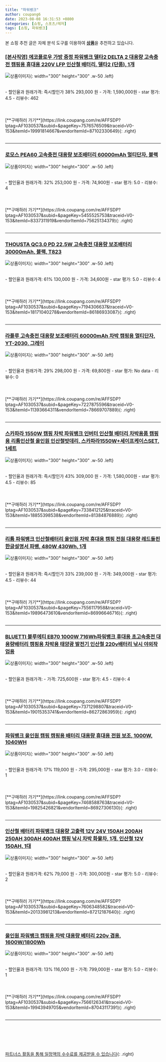 ```yaml
---
title: "파워뱅크"
author: coupang6
date: 2023-08-08 16:31:53 +0800
categories: [쇼핑, 스포츠/레저]
tags: [쇼핑, 파워뱅크]
---
```


본 쇼핑 추천 글은 자체 분석 도구를 이용하여 [**상품**](https://link.coupang.com/a/bao1ui)을 추천하고 있습니다.

### [[본사직영] 에코플로우 가방 증정 파워뱅크 델타2 DELTA 2 대용량 고속충전 캠핑용 휴대용 220V LFP 인산철 배터리, 델타2 (단품), 1개](https://link.coupang.com/re/AFFSDP?lptag=AF1030537&subid=&pageKey=7576576509&traceid=V0-153&itemId=19991814667&vendorItemId=87102330649)

![상품이미지](https://thumbnail9.coupangcdn.com/thumbnails/remote/230x230ex/image/vendor_inventory/a099/48247c7b37c4ce8cbee704d4258e385b9331efb4cca46743335af26367da.jpg){: width="300" height="300" .w-50 .left}


<br>
- 할인율과 원래가격: 즉시할인가 38%  293,000   원
- 가격: 1,590,000원
- star 평가: 4.5
- 리뷰수: 462
<br>
<br>
<br>
<br>
[**구매하러 가기**](https://link.coupang.com/re/AFFSDP?lptag=AF1030537&subid=&pageKey=7576576509&traceid=V0-153&itemId=19991814667&vendorItemId=87102330649){: .right}
<br>
<br>

---

### [로모스 PEA60 고속충전 대용량 보조배터리 60000mAh 멀티단자, 블랙](https://link.coupang.com/re/AFFSDP?lptag=AF1030537&subid=&pageKey=5455525753&traceid=V0-153&itemId=8337311919&vendorItemId=75625134379)

![상품이미지](https://thumbnail10.coupangcdn.com/thumbnails/remote/230x230ex/image/retail/images/7959239899279278-501bee81-fa6c-4e29-8a4d-b5be69c00a21.png){: width="300" height="300" .w-50 .left}


<br>
- 할인율과 원래가격: 32%  253,000   원
- 가격: 74,900원
- star 평가: 5.0
- 리뷰수: 4
<br>
<br>
<br>
<br>
[**구매하러 가기**](https://link.coupang.com/re/AFFSDP?lptag=AF1030537&subid=&pageKey=5455525753&traceid=V0-153&itemId=8337311919&vendorItemId=75625134379){: .right}
<br>
<br>

---

### [THOUSTA QC3.0 PD 22.5W 고속충전 대용량 보조배터리 30000mAh, 블랙, T823](https://link.coupang.com/re/AFFSDP?lptag=AF1030537&subid=&pageKey=7194306637&traceid=V0-153&itemId=18171040278&vendorItemId=86186933087)

![상품이미지](https://thumbnail9.coupangcdn.com/thumbnails/remote/230x230ex/image/vendor_inventory/22e2/b64a8665a0c1fbec9c8c339162c45f1770d530a1893f7feca3383b4a6437.jpg){: width="300" height="300" .w-50 .left}


<br>
- 할인율과 원래가격: 61%  130,000   원
- 가격: 34,600원
- star 평가: 5.0
- 리뷰수: 4
<br>
<br>
<br>
<br>
[**구매하러 가기**](https://link.coupang.com/re/AFFSDP?lptag=AF1030537&subid=&pageKey=7194306637&traceid=V0-153&itemId=18171040278&vendorItemId=86186933087){: .right}
<br>
<br>

---

### [라플루 고속충전 대용량 보조배터리 60000mAh 차박 캠핑용 멀티단자, YT-2030, 그레이](https://link.coupang.com/re/AFFSDP?lptag=AF1030537&subid=&pageKey=7227875596&traceid=V0-153&itemId=11393664311&vendorItemId=78669707889)

![상품이미지](https://thumbnail9.coupangcdn.com/thumbnails/remote/230x230ex/image/retail/images/2460517007004320-b38a39b1-cef8-40f6-a5f2-ac18100d4996.jpg){: width="300" height="300" .w-50 .left}


<br>
- 할인율과 원래가격: 29%  298,000   원
- 가격: 69,800원
- star 평가: No data
- 리뷰수: 0
<br>
<br>
<br>
<br>
[**구매하러 가기**](https://link.coupang.com/re/AFFSDP?lptag=AF1030537&subid=&pageKey=7227875596&traceid=V0-153&itemId=11393664311&vendorItemId=78669707889){: .right}
<br>
<br>

---

### [스카파라 1550W 캠핑 차박 파워뱅크 인버터 인산철 배터리 차박용품 캠핑용 리튬인산철 올인원 인산철밧데리, 스카파라1550W+세이프케이스SET, 1세트](https://link.coupang.com/re/AFFSDP?lptag=AF1030537&subid=&pageKey=7338412125&traceid=V0-153&itemId=18855398538&vendorItemId=81384876889)

![상품이미지](https://thumbnail10.coupangcdn.com/thumbnails/remote/230x230ex/image/vendor_inventory/dc9a/693e3b2532d9a151b84fe98761af6aa46cd76a98436d890974ad02a55801.jpg){: width="300" height="300" .w-50 .left}


<br>
- 할인율과 원래가격: 즉시할인가 43%  309,000   원
- 가격: 1,580,000원
- star 평가: 4.5
- 리뷰수: 85
<br>
<br>
<br>
<br>
[**구매하러 가기**](https://link.coupang.com/re/AFFSDP?lptag=AF1030537&subid=&pageKey=7338412125&traceid=V0-153&itemId=18855398538&vendorItemId=81384876889){: .right}
<br>
<br>

---

### [리튬 파워뱅크 인산철배터리 올인원 차박 휴대용 캠핑 전원 대용량 레드돌핀 한글설명서 파뱅, 480W 430Wh, 1개](https://link.coupang.com/re/AFFSDP?lptag=AF1030537&subid=&pageKey=7556117958&traceid=V0-153&itemId=19896473610&vendorItemId=86996646716)

![상품이미지](https://thumbnail6.coupangcdn.com/thumbnails/remote/230x230ex/image/vendor_inventory/dbc2/e9c48ba30a369aa06ddaf790dbb5741405cd19c137e81abb19bc4436f23b.png){: width="300" height="300" .w-50 .left}


<br>
- 할인율과 원래가격: 즉시할인가 33%  239,000   원
- 가격: 349,000원
- star 평가: 4.5
- 리뷰수: 44
<br>
<br>
<br>
<br>
[**구매하러 가기**](https://link.coupang.com/re/AFFSDP?lptag=AF1030537&subid=&pageKey=7556117958&traceid=V0-153&itemId=19896473610&vendorItemId=86996646716){: .right}
<br>
<br>

---

### [BLUETTI 블루에티 EB70 1000W 716Wh파워뱅크 휴대용 초고속충전 대용량배터리 캠핑용 차박용 태양광 발전기 인산철 220v배터리 낚시 야외작업용](https://link.coupang.com/re/AFFSDP?lptag=AF1030537&subid=&pageKey=7371298807&traceid=V0-153&itemId=19015353741&vendorItemId=86272863959)

![상품이미지](https://thumbnail7.coupangcdn.com/thumbnails/remote/230x230ex/image/vendor_inventory/4a4f/7bcfcf02d4144fba11abb67e1448cc4a3203ee6549a89746ea5b358fe5d8.png){: width="300" height="300" .w-50 .left}


<br>
- 할인율과 원래가격: 
- 가격: 725,600원
- star 평가: 4.5
- 리뷰수: 4
<br>
<br>
<br>
<br>
[**구매하러 가기**](https://link.coupang.com/re/AFFSDP?lptag=AF1030537&subid=&pageKey=7371298807&traceid=V0-153&itemId=19015353741&vendorItemId=86272863959){: .right}
<br>
<br>

---

### [파워뱅크 올인원 캠핑 캠핑용 배터리 대용량 휴대용 전원 보조, 1000W, 1040WH](https://link.coupang.com/re/AFFSDP?lptag=AF1030537&subid=&pageKey=7468588763&traceid=V0-153&itemId=19825426821&vendorItemId=86927306130)

![상품이미지](https://thumbnail10.coupangcdn.com/thumbnails/remote/230x230ex/image/vendor_inventory/466f/b0aba880a203b1a12a5a36d4accca3811fe4a46e4e0262151391cbe2f3f9.png){: width="300" height="300" .w-50 .left}


<br>
- 할인율과 원래가격: 17%  119,000   원
- 가격: 295,000원
- star 평가: 3.0
- 리뷰수: 1
<br>
<br>
<br>
<br>
[**구매하러 가기**](https://link.coupang.com/re/AFFSDP?lptag=AF1030537&subid=&pageKey=7468588763&traceid=V0-153&itemId=19825426821&vendorItemId=86927306130){: .right}
<br>
<br>

---

### [인산철 배터리 파워뱅크 대용량 고출력 12V 24V 150AH 200AH 250AH 300AH 400AH 캠핑 낚시 차박 화물차, 1개, 인산철 12V 150AH, 1대](https://link.coupang.com/re/AFFSDP?lptag=AF1030537&subid=&pageKey=7606348582&traceid=V0-153&itemId=20133981213&vendorItemId=87212187640)

![상품이미지](https://thumbnail8.coupangcdn.com/thumbnails/remote/230x230ex/image/vendor_inventory/a516/3bf38b9edb0d9bd9b7b4a302007ff6d331325e5618bc5ad718888800bbc5.png){: width="300" height="300" .w-50 .left}


<br>
- 할인율과 원래가격: 62%  79,000   원
- 가격: 300,000원
- star 평가: 5.0
- 리뷰수: 2
<br>
<br>
<br>
<br>
[**구매하러 가기**](https://link.coupang.com/re/AFFSDP?lptag=AF1030537&subid=&pageKey=7606348582&traceid=V0-153&itemId=20133981213&vendorItemId=87212187640){: .right}
<br>
<br>

---

### [올인원 파워뱅크 캠핑용 차박 대용량 베터리 220v 겸용, 1600W/1800Wh](https://link.coupang.com/re/AFFSDP?lptag=AF1030537&subid=&pageKey=7566126341&traceid=V0-153&itemId=19943949705&vendorItemId=87043117391)

![상품이미지](https://thumbnail9.coupangcdn.com/thumbnails/remote/230x230ex/image/vendor_inventory/0315/a4612477d0951d1fa6f2e981f6b684aea3ca747969592c657307ac5ab9d6.png){: width="300" height="300" .w-50 .left}


<br>
- 할인율과 원래가격: 13%  116,000   원
- 가격: 799,000원
- star 평가: 5.0
- 리뷰수: 1
<br>
<br>
<br>
<br>
[**구매하러 가기**](https://link.coupang.com/re/AFFSDP?lptag=AF1030537&subid=&pageKey=7566126341&traceid=V0-153&itemId=19943949705&vendorItemId=87043117391){: .right}
<br>
<br>

---
<br><br><br><br><br> [파트너스 활동을 통해 일정액의 수수료를 제공받을 수 있습니다](https://link.coupang.com/a/bao1ui){: .right}